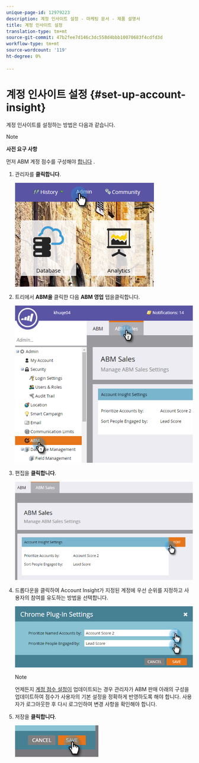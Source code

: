 ```yaml
---
unique-page-id: 12979223
description: 계정 인사이트 설정 - 마케팅 문서 - 제품 설명서
title: 계정 인사이트 설정
translation-type: tm+mt
source-git-commit: 47b2fee7d146c3dc558d4bbb10070683f4cdfd3d
workflow-type: tm+mt
source-wordcount: '119'
ht-degree: 0%

---
```



# 계정 인사이트 설정 {#set-up-account-insight}

계정 인사이트를 설정하는 방법은 다음과 같습니다.

>[!NOTE]
>
>**사전 요구 사항**
>
>먼저 ABM 계정 점수를 구성해야 [합니다](http://docs.marketo.com/display/DOCS/Account+Score) .

1. 관리자를 **클릭합니다**.

   ![](assets/admin-1.png)

1. 트리에서 **ABM을** 클릭한 다음 **ABM 영업** 탭을클릭합니다.

   ![](assets/two-5.png)

1. 편집을 **클릭합니다**.

   ![](assets/three-4.png)

1. 드롭다운을 클릭하여 Account Insight가 지정된 계정에 우선 순위를 지정하고 사용자의 참여를 유도하는 방법을 선택합니다.

   ![](assets/four-4.png)

   >[!NOTE]
   >
   >언제든지 [계정 점수 설정이](http://docs.marketo.com/display/DOCS/Account+Score) 업데이트되는 경우 관리자가 ABM 판매 아래의 구성을 업데이트하여 점수가 사용자의 기본 설정을 정확하게 반영하도록 해야 합니다. 사용자가 로그아웃한 후 다시 로그인하여 변경 사항을 확인해야 합니다.

1. 저장을 **클릭합니다**.

   ![](assets/five-4.png)

